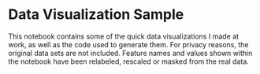 # Data Visualization Sample

This notebook contains some of the quick data visualizations I made at work, as well as the code used to generate them. For privacy reasons, the original data sets are not included. Feature names and values shown within the notebook have been relabeled, rescaled or masked from the real data.

